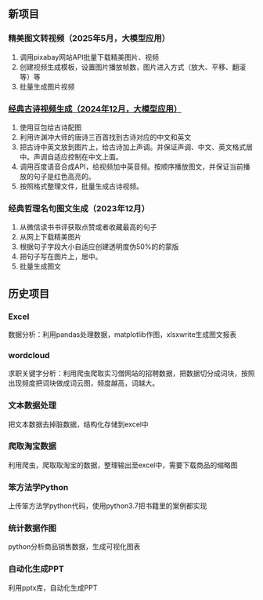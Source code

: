 ## 新项目
### 精美图文转视频（2025年5月，大模型应用）
1. 调用pixabay网站API批量下载精美图片、视频
2. 创建视频生成模板，设置图片播放帧数，图片进入方式（放大、平移、翻滚等）等
3. 批量生成图片视频
### [经典古诗视频生成（2024年12月，大模型应用）](https://github.com/bingxiao-wcy/Python/tree/master/%E5%8F%A4%E8%AF%97%E8%A7%86%E9%A2%91%E5%88%B6%E4%BD%9C)
1. 使用豆包给古诗配图
2. 利用许渊冲大师的唐诗三百首找到古诗对应的中文和英文
3. 把古诗中英文放到图片上，给古诗加上声调。并保证声调、中文、英文格式居中。声调自适应控制在中文上面。
4. 调用百度语音合成API，给视频加中英音频。按顺序播放图文，并保证当前播放的句子是红色高亮的。
5. 按照格式整理文件，批量生成古诗视频。
### 经典哲理名句图文生成（2023年12月）
1. 从微信读书书评获取点赞或者收藏最高的句子
2. 从网上下载精美图片
3. 根据句子字段大小自适应创建透明度伪50%的的蒙版
4. 把句子写在图片上，居中。
5. 批量生成图文

## 历史项目
### Excel
数据分析：利用pandas处理数据，matplotlib作图，xlsxwrite生成图文报表
### wordcloud
求职关键字分析：利用爬虫爬取实习僧网站的招聘数据，把数据切分成词块，按照出现频度把词块做成词云图，频度越高，词越大。
### 文本数据处理
把文本数据去掉脏数据，结构化存储到excel中
### 爬取淘宝数据
利用爬虫，爬取取淘宝的数据，整理输出至excel中，需要下载商品的缩略图
### 笨方法学Python
上传笨方法学python代码，使用python3.7把书籍里的案例都实现
### 统计数据作图
python分析商品销售数据，生成可视化图表
### 自动化生成PPT
利用pptx库，自动化生成PPT
